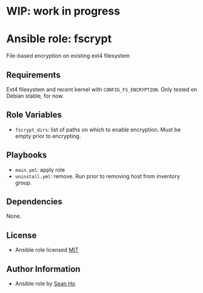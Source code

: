 # WIP: work in progress

# Ansible role: fscrypt
File-based encryption on existing ext4 filesystem

## Requirements
Ext4 filesystem and recent kernel with `CONFIG_FS_ENCRYPTION`.
Only tested on Debian stable, for now.

## Role Variables
+ `fscrypt_dirs`: list of paths on which to enable encryption.
  Must be empty prior to encrypting.

## Playbooks
+ `main.yml`: apply role
+ `uninstall.yml`: remove. Run prior to removing host from inventory group.

## Dependencies
None.

## License
+ Ansible role licensed [MIT](LICENSE)

## Author Information
+ Ansible role by [Sean Ho](https://github.com/ho-ansible/)

